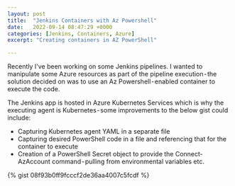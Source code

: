 ```yaml
---
layout: post
title:  "Jenkins Containers with Az Powershell"
date:   2022-09-14 08:47:29 +0000
categories: [Jenkins, Containers, Azure]
excerpt: "Creating containers in AZ PowerShell"

---
```

Recently I've been working on some Jenkins pipelines. I wanted to manipulate some Azure resources as part of the pipeline execution - the solution decided on was to use an Az Powershell - enabled container to execute the code.

The Jenkins app is hosted in Azure Kubernetes Services which is why the executing agent is Kubernetes - some improvements to the below gist could include:

- Capturing Kubernetes agent YAML in a separate file
- Capturing desired PowerShell code in a file and referencing that for the container to execute
- Creation of a PowerShell Secret object to provide the Connect-AzAccount command - pulling from environmental variables etc.

{% gist 08f93b0ff9fcccf2de36aa4007c5fcdf %}

